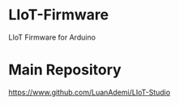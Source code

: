 # LIoT-Firmware
LIoT Firmware for Arduino

# Main Repository 
https://www.github.com/LuanAdemi/LIoT-Studio
